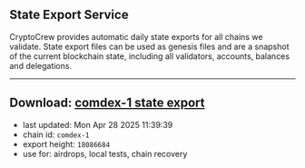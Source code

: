 ## State Export Service
CryptoCrew provides automatic daily state exports for all chains we validate. State export files can be used as genesis files and are a snapshot of the current blockchain state, including all validators, accounts, balances and delegations.

---
**Download: [comdex-1 state export](https://dl-eu2.ccvalidators.com/SERVICE/comdex/comdex-1_export_18086684.json)**
---

- last updated: Mon Apr 28 2025 11:39:39
- chain id: `comdex-1`
- export height: `18086684`
- use for: airdrops, local tests, chain recovery

